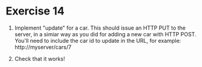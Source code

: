# Exercise 14

1. Implement "update" for a car. This should issue an HTTP PUT to the server, in a simiar way as you did for adding a new car with HTTP POST. You'll need to include the car id to update in the URL, for example: http://myserver/cars/7

2. Check that it works!
